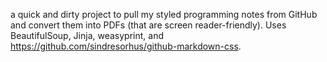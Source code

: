 a quick and dirty project to pull my styled programming notes from
GitHub and convert them into PDFs (that are screen reader-friendly).
Uses BeautifulSoup, Jinja, weasyprint, and https://github.com/sindresorhus/github-markdown-css.